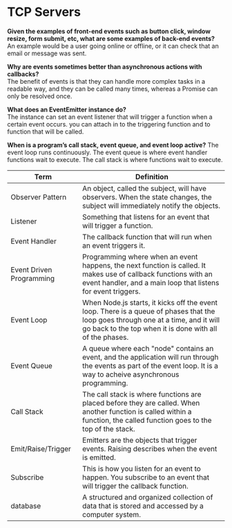 # TCP Servers

**Given the examples of front-end events such as button click, window resize, form submit, etc, what are some examples of back-end events?**  
An example would be a user going online or offline, or it can check that an email or message was sent.

**Why are events sometimes better than asynchronous actions with callbacks?**  
The benefit of events is that they can handle more complex tasks in a readable way, and they can be called many times, whereas a Promise can only be resolved once.

**What does an EventEmitter instance do?**  
The instance can set an event listener that will trigger a function when a certain event occurs. you can attach in to the triggering function and to function that will be called.

**When is a program’s call stack, event queue, and event loop active?**
The event loop runs continuously. The event queue is where event handler functions wait to execute. The call stack is where functions wait to execute.

| Term                     | Definition                                                                                                                                                                                    |
| ------------------------ | --------------------------------------------------------------------------------------------------------------------------------------------------------------------------------------------- |
| Observer Pattern         | An object, called the subject, will have observers. When the state changes, the subject will immediately notify the objects.                                                                  |
| Listener                 | Something that listens for an event that will trigger a function.                                                                                                                             |
| Event Handler            | The callback function that will run when an event triggers it.                                                                                                                                |
| Event Driven Programming | Programming where when an event happens, the next function is called. It makes use of callback functions with an event handler, and a main loop that listens for event triggers.              |
| Event Loop               | When Node.js starts, it kicks off the event loop. There is a queue of phases that the loop goes through one at a time, and it will go back to the top when it is done with all of the phases. |
| Event Queue              | A queue where each "node" contains an event, and the application will run through the events as part of the event loop. It is a way to acheive asynchronous programming.                      |
| Call Stack               | The call stack is where functions are placed before they are called. When another function is called within a function, the called function goes to the top of the stack.                     |
| Emit/Raise/Trigger       | Emitters are the objects that trigger events. Raising describes when the event is emitted.                                                                                                    |
| Subscribe                | This is how you listen for an event to happen. You subscribe to an event that will trigger the callback function.                                                                             |
| database                 | A structured and organized collection of data that is stored and accessed by a computer system.                                                                                               |
